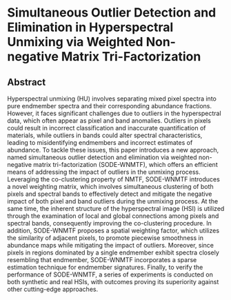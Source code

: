 # Simultaneous Outlier Detection and Elimination in Hyperspectral Unmixing via Weighted Non-negative Matrix Tri-Factorization
## Abstract

Hyperspectral unmixing (HU) involves separating mixed pixel spectra into pure endmember spectra and their corresponding abundance fractions. However, it faces significant challenges due to outliers in the hyperspectral data, which often appear as pixel and band anomalies. Outliers in pixels could result in incorrect classification and inaccurate quantification of materials, while outliers in bands could alter spectral characteristics, leading to misidentifying endmembers and incorrect estimates of abundance. To tackle these issues, this paper introduces a new approach, named simultaneous outlier detection and elimination via weighted non-negative matrix tri-factorization (SODE-WNMTF), which offers an efficient means of addressing the impact of outliers in the unmixing process. Leveraging the co-clustering property of NMTF, SODE-WNMTF introduces a novel weighting matrix, which involves simultaneous clustering of both pixels and spectral bands to effectively detect and mitigate the negative impact of both pixel and band outliers during the unmixing process. At the same time, the inherent structure of the hyperspectral image (HSI) is utilized through the examination of local and global connections among pixels and spectral bands, consequently improving the co-clustering procedure. In addition, SODE-WNMTF proposes a spatial weighting factor, which utilizes the similarity of adjacent pixels, to promote piecewise smoothness in abundance maps while mitigating the impact of outliers. Moreover, since pixels in regions dominated by a single endmember exhibit spectra closely resembling that endmember, SODE-WNMTF incorporates a sparse estimation technique for endmember signatures. Finally, to verify the performance of SODE-WNMTF, a series of experiments is conducted on both synthetic and real HSIs, with outcomes proving its superiority against other cutting-edge approaches.
